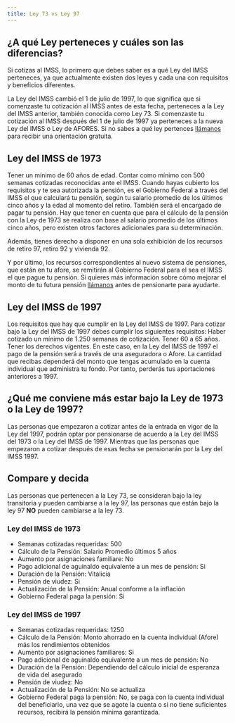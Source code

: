 ```yaml
---
title: Ley 73 vs Ley 97
---
```


## ¿A qué Ley perteneces y cuáles son las diferencias?

Si cotizas al IMSS, lo primero que debes saber es a qué Ley del IMSS perteneces, ya que actualmente existen dos leyes y cada una con requisitos y beneficios diferentes.

La Ley del IMSS cambió el 1 de julio de 1997, lo que significa que si comenzaste tu cotización al IMSS antes de esta fecha, perteneces a la Ley del IMSS anterior, también conocida como Ley 73. Si comenzaste tu cotización al IMSS después del 1 de julio de 1997 ya perteneces a la nueva Ley del IMSS o Ley de AFORES. Si no sabes a qué ley pertences [llámanos](/2018/03/contacto.html) para recibir una orientación gratuita.

## Ley del IMSS de 1973

Tener un mínimo de 60 años de edad.
Contar como mínimo con 500 semanas cotizadas reconocidas ante el IMSS.
Cuando hayas cubierto los requisitos y te sea autorizada la pensión, es el Gobierno Federal a través del IMSS el que calculará tu pensión, según tu salario promedio de los últimos cinco años y la edad al momento del retiro. También será el encargado de pagar tu pensión. Hay que tener en cuenta que para el cálculo de la pensión con la Ley de 1973 se realiza con base al salario promedio de los últimos cinco años, pero existen otros factores adicionales para su determinación.

Además, tienes derecho a disponer en una sola exhibición de los recursos de retiro 97, retiro 92 y vivienda 92. 
 
Y por último, los recursos correspondientes al nuevo sistema de pensiones, que están en tu afore, se remitirán al Gobierno Federal para el sea el IMSS el que pague tu pensión. Si quieres más información sobre cómo mejorar el monto de tu futura pensión [llámanos](/2018/03/contacto.html) antes de pensionarte para ayudarte. 

## Ley del IMSS de 1997

Los requisitos que hay que cumplir en la Ley del IMSS de 1997. Para cotizar bajo la Ley del IMSS de 1997 debes cumplir los siguientes requisitos: 
Haber cotizado un  mínimo de 1.250 semanas de cotización.
Tener 60 a 65 años.
Tener los derechos vigentes.
En este caso, en la Ley del IMSS de 1997 el pago de la pensión será a través de una aseguradora o Afore. La cantidad que recibas dependerá del monto que tengas acumulado en la cuenta individual que administra tu fondo. Por tanto, perderás tus aportaciones anteriores a 1997.
 
## ¿Qué me conviene más estar bajo la Ley de 1973 o la Ley de 1997?

Las personas que empezaron a cotizar antes de la entrada en vigor de la Ley del 1997, podrán optar por pensionarse de acuerdo a la Ley del IMSS del 1973 o la Ley del IMSS de 1997. Mientras que las personas que empezaron a cotizar después de esas fecha se pensionarán por la Ley del IMSS 1997. 

## Compare y decida 

Las personas que pertenecen a la Ley 73, se consideran bajo la ley transitoria y pueden cambiarse a la ley 97, las personas que están bajo la ley 97 **NO** pueden cambiarse a la ley 73.

### Ley del IMSS de 1973                               	

- Semanas cotizadas requeridas: 500
- Cálculo de la Pensión:	Salario Promedio últimos 5 años 
- Aumento por asignaciones familiare: No
- Pago adicional de aguinaldo equivalente a un mes de pensión:	Si
- Duración de la Pensión:	Vitalicia	
- Pensión de viudez:	Si
- Actualización de la Pensión:	Anual conforme a la inflación	
- Gobierno Federal paga la pensión:	Si

### Ley del IMSS de 1997

- Semanas cotizadas requeridas: 1250
- Cálculo de la Pensión: Monto ahorrado en la cuenta individual (Afore) más los rendimientos obtenidos
- Aumento por asignaciones familiares:	Si
- Pago adicional de aguinaldo equivalente a un mes de pensión:	No
- Duración de la Pensión:	Dependiendo del cálculo inicial de esperanza de vida del asegurado
- Pensión de viudez:	No
- Actualización de la Pensión:	No se actualiza
- Gobierno Federal paga la pensión:	No, se paga con la cuenta individual del beneficiario, una vez que se agote la cuenta o si no tiene suficientes recursos, recibirá la pensión mínima garantizada.


